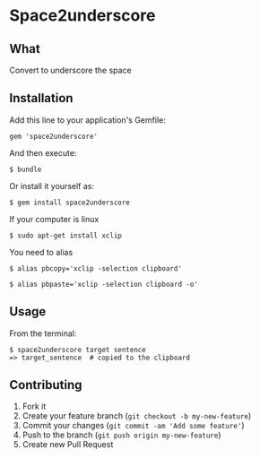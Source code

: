 # Space2underscore
## What
Convert to underscore the space

## Installation

Add this line to your application's Gemfile:

    gem 'space2underscore'

And then execute:

    $ bundle

Or install it yourself as:

    $ gem install space2underscore

If your computer is linux

    $ sudo apt-get install xclip

You need to alias

    $ alias pbcopy='xclip -selection clipboard'

    $ alias pbpaste='xclip -selection clipboard -o'

## Usage

From the terminal:

    $ space2underscore target sentence
    => target_sentence  # copied to the clipboard

## Contributing

1. Fork it
2. Create your feature branch (`git checkout -b my-new-feature`)
3. Commit your changes (`git commit -am 'Add some feature'`)
4. Push to the branch (`git push origin my-new-feature`)
5. Create new Pull Request

